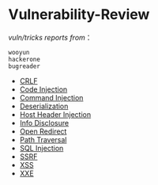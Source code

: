 # Vulnerability-Review


*vuln/tricks reports from*：
```
wooyun 
hackerone 
bugreader 
```

- [CRLF](https://github.com/0wlsec/Vuln-Review/blob/main/CRLF.md)
- [Code Injection](https://github.com/0wlsec/Vuln-Review/blob/main/Code%20Injection.md)
- [Command Injection](https://github.com/0wlsec/Vuln-Review/blob/main/Command%20Injection.md)
- [Deserialization](https://github.com/0wlsec/Vuln-Review/blob/main/Deserialization.md)
- [Host Header Injection](https://github.com/0wlsec/Vuln-Review/blob/main/Host%20Header%20Injection.md)
- [Info Disclosure](https://github.com/0wlsec/Vuln-Review/blob/main/Info%20Disclosure.md)
- [Open Redirect](https://github.com/0wlsec/Vuln-Review/blob/main/Open%20Redirect.md)
- [Path Traversal](https://github.com/0wlsec/Vuln-Review/blob/main/Path%20Traversal.md)
- [SQL Injection](https://github.com/0wlsec/Vuln-Review/blob/main/SQL%20Injection.md)
- [SSRF](https://github.com/0wlsec/Vuln-Review/blob/main/SSRF.md)
- [XSS](https://github.com/0wlsec/Vuln-Review/blob/main/XSS.md)
- [XXE](https://github.com/0wlsec/Vuln-Review/blob/main/XXE.md)

